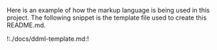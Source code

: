 Here is an example of how the markup language is being used in this project.  The following snippet is the template file used to create this README.md.

!:./docs/ddml-template.md:!